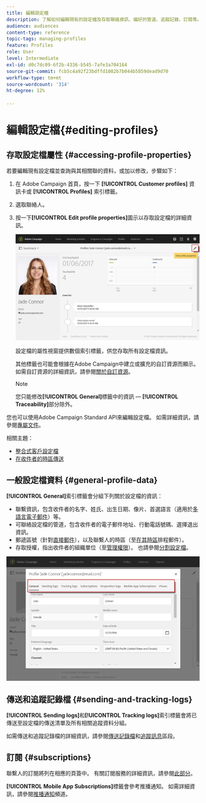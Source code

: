 ```yaml
---
title: 編輯設定檔
description: 了解如何編輯現有的設定檔及存取聯絡資訊、偏好的管道、追蹤記錄、訂閱等。
audience: audiences
content-type: reference
topic-tags: managing-profiles
feature: Profiles
role: User
level: Intermediate
exl-id: d0c7dc09-6f2b-4336-b545-7afe3a704164
source-git-commit: fcb5c4a92f23bdffd1082b7b044b5859dead9d70
workflow-type: tm+mt
source-wordcount: '314'
ht-degree: 12%

---
```


# 編輯設定檔{#editing-profiles}

## 存取設定檔屬性 {#accessing-profile-properties}

若要編輯現有設定檔並查詢與其相關聯的資料，或加以修改，步驟如下：

1. 在 Adobe Campaign 首頁，按一下 **[!UICONTROL Customer profiles]** 資訊卡或 **[!UICONTROL Profiles]** 索引標籤。
1. 選取聯絡人。
1. 按一下&#x200B;**[!UICONTROL Edit profile properties]**&#x200B;圖示以存取設定檔的詳細資訊。

   ![](assets/profile_creation2.png)

   設定檔的屬性視窗提供數個索引標籤，供您存取所有設定檔資訊。

   其他標籤也可能會根據在Adobe Campaign中建立或擴充的自訂資源而顯示。 如需自訂資源的詳細資訊，請參閱[關於自訂資源](../../developing/using/data-model-concepts.md)。

   >[!NOTE]
   >
   >您只能修改&#x200B;**[!UICONTROL General]**&#x200B;標籤中的資訊 — **[!UICONTROL Traceability]**&#x200B;部分除外。

您也可以使用Adobe Campaign Standard API來編輯設定檔。 如需詳細資訊，請參閱[專屬文件](../../api/using/updating-profiles.md)。

相關主題：

* [整合式客戶設定檔](../../audiences/using/integrated-customer-profile.md)
* [在收件者的時區傳送](../../sending/using/sending-messages-at-the-recipient-s-time-zone.md)

## 一般設定檔資料 {#general-profile-data}

**[!UICONTROL General]**&#x200B;索引標籤會分組下列關於設定檔的資訊：

* 聯繫資訊，包含收件者的名字、姓氏、出生日期、像片、首選語言（適用於[多語言電子郵件](../../channels/using/creating-a-multilingual-email.md)）等。
* 可聯絡設定檔的管道，包含收件者的電子郵件地址、行動電話號碼、選擇退出資訊。
* 郵遞區號（針對[直接郵件](../../channels/using/about-direct-mail.md)），以及聯繫人的時區（至[在其時區](../../sending/using/sending-messages-at-the-recipient-s-time-zone.md)排程郵件）。
* 存取授權，指出收件者的組織單位（至[管理權限](../../administration/using/about-access-management.md)）。 也請參閱[分割設定檔](../../administration/using/organizational-units.md#partitioning-profiles)。

![](assets/profile_creation4.png)

## 傳送和追蹤記錄檔 {#sending-and-tracking-logs}

**[!UICONTROL Sending logs]**&#x200B;和&#x200B;**[!UICONTROL Tracking logs]**&#x200B;索引標籤會將已傳送至設定檔的傳送清單及所有相關追蹤資料分組。

如需傳送和追蹤記錄檔的詳細資訊，請參閱[傳送記錄檔](../../sending/using/monitoring-a-delivery.md#delivery-logs)和[追蹤訊息](../../sending/using/tracking-messages.md)區段。

## 訂閱 {#subscriptions}

聯繫人的訂閱將列在相應的頁簽中。 有關訂閱服務的詳細資訊，請參閱[此部分](../../audiences/using/about-subscriptions.md)。

**[!UICONTROL Mobile App Subscriptions]**&#x200B;標籤會參考推播通知。 如需詳細資訊，請參閱[推播通知](../../channels/using/about-push-notifications.md)頻道。
